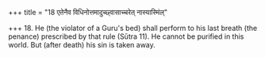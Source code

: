 +++
title = "18 एतेनैव विधिनोत्तमादुच्छ्वासाच्चरेत् नास्यास्मिंल्"

+++
18. He (the violator of a Guru's bed) shall perform to his last breath (the penance) prescribed by that rule (Sūtra 11). He cannot be purified in this world. But (after death) his sin is taken away.
